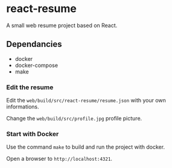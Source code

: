 # react-resume
A small web resume project based on React.

## Dependancies

* docker
* docker-compose
* make

### Edit the resume

Edit the `web/build/src/react-resume/resume.json` with your own informations.

Change the `web/build/src/profile.jpg` profile picture.

### Start with Docker
	
Use the command `make` to build and run the project with docker.

Open a browser to `http://localhost:4321`.